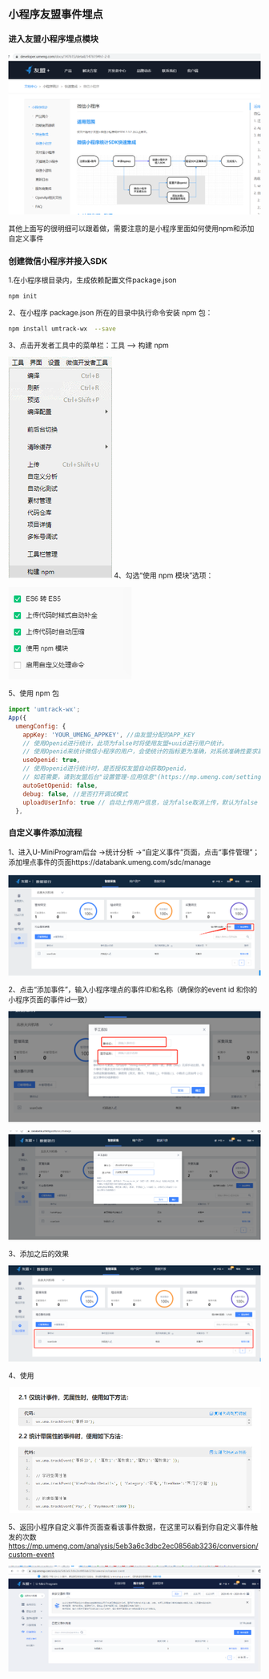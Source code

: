 ## 小程序友盟事件埋点

### 进入友盟小程序埋点模块
![小程序埋点模块](/note/buryingPoint/21.png)

其他上面写的很明细可以跟着做，需要注意的是小程序里面如何使用npm和添加自定义事件

### 创建微信小程序并接入SDK

1.在小程序根目录内，生成依赖配置文件package.json

```bash
npm init 
```
2、在小程序 package.json 所在的目录中执行命令安装 npm 包：
```bash
npm install umtrack-wx  --save
```
3、点击开发者工具中的菜单栏：工具 --> 构建 npm

![构建 npm](/note/buryingPoint/22.png)
4、勾选“使用 npm 模块”选项：

![使用 npm ](/note/buryingPoint/23.png)

5、使用 npm 包

```js
import 'umtrack-wx';
App({
  umengConfig: {
    appKey: 'YOUR_UMENG_APPKEY', //由友盟分配的APP_KEY
    // 使用Openid进行统计，此项为false时将使用友盟+uuid进行用户统计。
    // 使用Openid来统计微信小程序的用户，会使统计的指标更为准确，对系统准确性要求高的应用推荐使用Openid。
    useOpenid: true,
    // 使用openid进行统计时，是否授权友盟自动获取Openid，
    // 如若需要，请到友盟后台"设置管理-应用信息"(https://mp.umeng.com/setting/appset)中设置appId及secret
    autoGetOpenid: false,
    debug: false, //是否打开调试模式
    uploadUserInfo: true // 自动上传用户信息，设为false取消上传，默认为false
  },

```

### 自定义事件添加流程

1、进入U-MiniProgram后台 ->统计分析 ->“自定义事件”页面，点击“事件管理”；
添加埋点事件的页面https://databank.umeng.com/sdc/manage

![事件管理 ](/note/buryingPoint/24.png)

2、点击“添加事件”，输入小程序埋点的事件ID和名称（确保你的event id 和你的小程序页面的事件id一致）

![添加事件 ](/note/buryingPoint/25.png)

![添加事件 ](/note/buryingPoint/26.png)

3、添加之后的效果

![添加之后的效果](/note/buryingPoint/27.png)

4、使用

![使用](/note/buryingPoint/28.png)


5、返回小程序自定义事件页面查看该事件数据，在这里可以看到你自定义事件触发的次数
https://mp.umeng.com/analysis/5eb3a6c3dbc2ec0856ab3236/conversion/custom-event

![自定义事件触发的次数](/note/buryingPoint/29.png)















## 